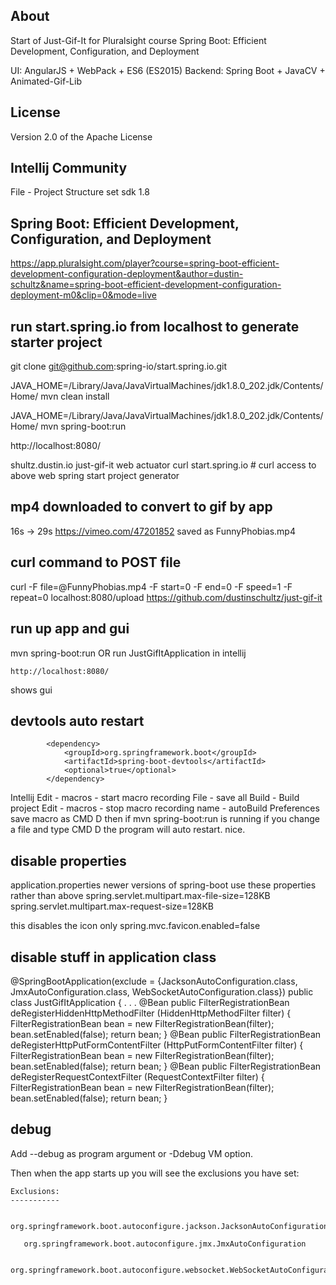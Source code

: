 ## About
Start of Just-Gif-It for Pluralsight course Spring Boot: Efficient Development, Configuration, and Deployment

UI: AngularJS + WebPack + ES6 (ES2015)
Backend: Spring Boot + JavaCV + Animated-Gif-Lib

## License
Version 2.0 of the Apache License

## Intellij Community
File - Project Structure
    set sdk 1.8

## Spring Boot: Efficient Development, Configuration, and Deployment

https://app.pluralsight.com/player?course=spring-boot-efficient-development-configuration-deployment&author=dustin-schultz&name=spring-boot-efficient-development-configuration-deployment-m0&clip=0&mode=live

## run start.spring.io from localhost to generate starter project

git clone git@github.com:spring-io/start.spring.io.git

JAVA_HOME=/Library/Java/JavaVirtualMachines/jdk1.8.0_202.jdk/Contents/Home/ mvn clean install

JAVA_HOME=/Library/Java/JavaVirtualMachines/jdk1.8.0_202.jdk/Contents/Home/ mvn spring-boot:run


http://localhost:8080/

shultz.dustin.io
just-gif-it
web actuator
curl start.spring.io		# curl access to above web spring start project generator

## mp4 downloaded to convert to gif by app

16s -> 29s https://vimeo.com/47201852 saved as FunnyPhobias.mp4

## curl command to POST file

curl -F file=@FunnyPhobias.mp4 -F start=0 -F end=0 -F speed=1 -F repeat=0 localhost:8080/upload
https://github.com/dustinschultz/just-gif-it

## run up app and gui
mvn spring-boot:run
OR run JustGifItApplication in intellij

```http://localhost:8080/```

shows gui

## devtools auto restart

```
        <dependency>
            <groupId>org.springframework.boot</groupId>
            <artifactId>spring-boot-devtools</artifactId>
            <optional>true</optional>
        </dependency>
```

Intellij
Edit - macros - start macro recording
File - save all
Build - Build project
Edit - macros - stop macro recording
name - autoBuild
Preferences
save macro as CMD D
then
if mvn spring-boot:run is running
if you change a file and type CMD D
the program will auto restart.
nice.

## disable properties

application.properties
 newer versions of spring-boot use these properties rather than above
 spring.servlet.multipart.max-file-size=128KB
 spring.servlet.multipart.max-request-size=128KB

 this disables the icon only
    spring.mvc.favicon.enabled=false


## disable stuff in application class

@SpringBootApplication(exclude = {JacksonAutoConfiguration.class,
        JmxAutoConfiguration.class, WebSocketAutoConfiguration.class})
public class JustGifItApplication {
. . .
    @Bean
    public FilterRegistrationBean deRegisterHiddenHttpMethodFilter
            (HiddenHttpMethodFilter filter) {
        FilterRegistrationBean bean = new FilterRegistrationBean(filter);
        bean.setEnabled(false);
        return bean;
    }
    @Bean
    public FilterRegistrationBean deRegisterHttpPutFormContentFilter
            (HttpPutFormContentFilter filter) {
        FilterRegistrationBean bean = new FilterRegistrationBean(filter);
        bean.setEnabled(false);
        return bean;
    }
    @Bean
    public FilterRegistrationBean deRegisterRequestContextFilter
            (RequestContextFilter filter) {
        FilterRegistrationBean bean = new FilterRegistrationBean(filter);
        bean.setEnabled(false);
        return bean;
    }

## debug
Add --debug as program argument or -Ddebug VM option.

Then when the app starts up you will see the exclusions you have set:
```
Exclusions:
-----------

   org.springframework.boot.autoconfigure.jackson.JacksonAutoConfiguration

   org.springframework.boot.autoconfigure.jmx.JmxAutoConfiguration

   org.springframework.boot.autoconfigure.websocket.WebSocketAutoConfiguration
```
